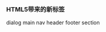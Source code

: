 [comment]: <html> (title: 'html5带来的新标签', date: '2019-8-18', update: '', keywords: 'css, css 1')

### HTML5带来的新标签

dialog
main
nav
header
footer
section

